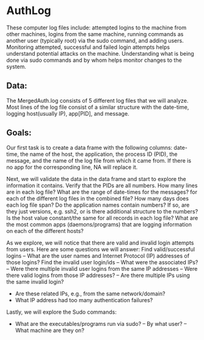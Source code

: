# AuthLog

These computer log files include: attempted logins to the machine from other machines, logins from the same machine, running commands as another user (typically root) via the sudo command, and adding users. Monitoring attempted, successful and failed login attempts helps understand potential attacks on the machine. Understanding what is being done via sudo commands and by whom helps monitor changes to the system.

## Data:
The MergedAuth.log consists of 5 different log files that we will analyze. Most lines of the log file consist of a similar structure with the date-time, logging host(usually IP), app\[PID\], and message.

## Goals:
Our first task is to create a data frame with the following columns: date-time, the name of the host, the application, the process ID (PID), the message, and the name of the log file from which it came from. If there is no app for the corresponding line, NA will replace it.

Next, we will validate the data in the data frame and start to explore the information it contains. 
Verify that the PIDs are all numbers.
How many lines are in each log file?
What are the range of date-times for the messages? for each of the different log files in the combined file? How many days does each log file span?
Do the application names contain numbers? If so, are they just versions, e.g. ssh2, or is there additional structure to the numbers?
Is the host value constant/the same for all records in each log file?
What are the most common apps (daemons/programs) that are logging information on each of the different hosts?

As we explore, we will notice that there are valid and invalid login attempts from users. Here are some questions we will answer:
Find valid/successful logins
– What are the user names and Internet Protocol (IP) addresses of those logins?
Find the invalid user login/ids
– What were the associated IPs?
– Were there multiple invalid user logins from the same IP addresses – Were there valid logins from those IP addresses?
– Are there multiple IPs using the same invalid login?
- Are these related IPs, e.g., from the same network/domain?
- What IP address had too many authentication failures?

Lastly, we will explore the Sudo commands:
- What are the executables/programs run via sudo?
  – By what user?
  – What machine are they on?

